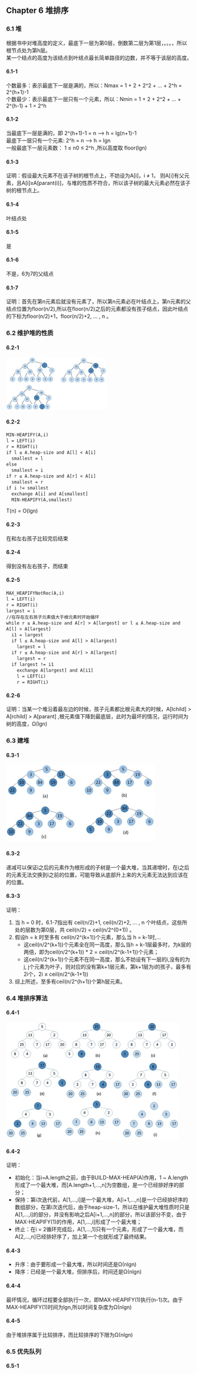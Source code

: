 ## Chapter 6  堆排序

### 6.1 堆
根据书中对堆高度的定义，最底下一层为第0层，倒数第二层为第1层，。。。，所以根节点处为第h层。     
某一个结点的高度为该结点到叶结点最长简单路径的边数，并不等于该层的高度。

#### 6.1-1
个数最多：表示最底下一层是满的，所以：Nmax = 1 + 2 + 2^2 + ... + 2^h = 2^(h+1)-1      
个数最少：表示最底下一层只有一个元素，所以：Nmin = 1 + 2 + 2^2 + ... + 2^(h-1) + 1 = 2^h       

#### 6.1-2    
当最底下一层是满的，即 2^(h+1)-1 = n --> h = lg(n+1)-1    
最底下一层只有一个元素: 2^h = n --> h = lgn    
一般最底下一层元素数： 1 ≤ n0 ≤ 2^h ,所以高度取 floor(lgn)    

#### 6.1-3   
证明：假设最大元素不在该子树的根节点上，不妨设为A[i]，i ≠ 1，  则A[i]有父元素，且A[i]≥A[parant(i)]，与堆的性质不符合，所以该子树的最大元素必然在该子树的根节点上。   

#### 6.1-4    
叶结点处

#### 6.1-5
是    

#### 6.1-6
不是，6为7的父结点       

#### 6.1-7      
证明：首先在第n元素后就没有元素了，所以第n元素必在叶结点上，第n元素的父结点位置为floor(n/2),所以在floor(n/2)之后的元素都没有孩子结点，因此叶结点的下标为floor(n/2)+1，floor(n/2)+2, ... , n 。     

### 6.2 维护堆的性质    

#### 6.2-1
![621](img/621.jpg)

#### 6.2-2

    MIN-HEAPIFY(A,i)
    l = LEFT(i)
    r = RIGHT(i)
    if l ≤ A.heap-size and A[l] < A[i]    
      smallest = l    
    else
      smallest = i
    if r ≤ A.heap-size and A[r] < A[i]
      smallest = r
    if i != smallest
      exchange A[i] and A[smallest]
      MIN-HEAPIFY(A,smallest)

T(n) = O(lgn)     

#### 6.2-3
在和左右孩子比较完后结束     

#### 6.2-4
得到没有左右孩子，而结束   

#### 6.2-5

    MAX_HEAPIFYNotRec(A,i)
    l = LEFT(i)
    r = RIGHT(i)
    largest = i
    //在存在左右孩子元素值大于根元素时开始循环
    while r ≤ A.heap-size and A[r] > A[largest] or l ≤ A.heap-size and A[l] > A[largest]
      i1 = largest
      if l ≤ A.heap-size and A[l] > A[largest]
        largest = l
      if r ≤ A.heap-size and A[r] > A[largest]
        largest = r
      if largest != i1    
        exchange A[largest] and A[i1]
        l = LEFT(i)
        r = RIGHT(i)

#### 6.2-6
证明：当某一个堆沿着最左边的时候，孩子元素都比根元素大的时候，A[lchild] > A[rchild] > A[parant] ,根元素值下降到最底层，此时为最坏的情况，运行时间为树的高度，Ω(lgn)      

### 6.3 建堆   

#### 6.3-1
![631](img/631.jpg)

#### 6.3-2
递减可以保证i之后的元素作为根形成的子树是一个最大堆，当其递增时，在i之后的元素无法交换到i之前的位置，可能导致从底部升上来的大元素无法达到应该在的位置。

#### 6.3-3
证明：      
1. 当 h = 0 时，6.1-7指出有 ceil(n/2)+1, ceil(n/2)+2, ... , n 个叶结点，这些所处的层数为第0层，共 ceil(n/2) = ceil(n/2^(0+1)) 。             
2. 假设h = k 时至多有 ceil(n/2^(k+1))个元素，那么当 h = k-1时,...  
   * 这ceil(n/2^(k+1))个元素全在同一高度，那么当h = k-1层最多时，为k层的两倍，即为ceil(n/2^(k+1)) * 2 = ceil(n/2^(k-1+1))个元素；    
   * 这ceil(n/2^(k+1))个元素不在同一高度，那么不妨设有下一层的i,没有的为j, j个元素为叶子，则对应的没有第k+1层元素，第k+1层为i的孩子，最多有2i个，2i ≤ ceil(n/2^(k-1+1))    
3. 综上所述，至多有ceil(n/2^(h+1))个第h层元素。     

### 6.4 堆排序算法

#### 6.4-1     
![641](img/641.jpg)

#### 6.4-2
证明：
* 初始化：当i=A.length之前，由于BUILD-MAX-HEAP(A)作用，1 ~ A.length形成了一个最大堆，而[A.length+1,...,n]为空数组，是一个已经排好序的部分；
* 保持：第i次迭代前，A[1,...,i]是一个最大堆，A[i+1,...,n]是一个已经排好序的数组部分，在第i次迭代后，由于heap-size-1，所以在维护最大堆性质时只是A[1,...,i]的部分，并没有影响之后A[i+1,...,n]的部分，所以该部分不变，由于MAX-HEAPIFY(1)的作用，A[1,...,i]形成了一个最大堆；
* 终止：在i = 2循环完成后，A[1,...,1]只有一个元素，形成了一个最大堆，而A[2,...,n]已经排好序了，加上第一个也就形成了最终结果。

#### 6.4-3
* 升序：由于要形成一个最大堆，所以时间还是Ω(nlgn)    
* 降序：已经是一个最大堆，但排序后，时间还是Ω(nlgn)      

#### 6.4-4
最坏情况，循环过程要全部执行一次，即MAX-HEAPIFY(1)执行(n-1)次。由于MAX-HEAPIFY(1)时间为lgn,所以时间复杂度为Ω(nlgn)     

#### 6.4-5    
由于堆排序属于比较排序，而比较排序的下限为Ω(nlgn)      

### 6.5 优先队列     

#### 6.5-1
